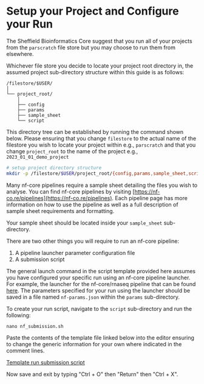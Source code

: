 # Setup your Project and Configure your Run

The Sheffield Bioinformatics Core suggest that you run all of your projects from the `parscratch` file store but you may choose to run them from elsewhere.

Whichever file store you decide to locate your project root directory in, the assumed project sub-directory structure within this guide is as follows:

```
/filestore/$USER/
│
└── project_root/
    │
    ├── config
    ├── params
    ├── sample_sheet
    └── script
```

This directory tree can be established by running the command shown below. Please ensuring that you change `filestore` to the actual name of the filestore you wish to locate your project within e.g., `parscratch` and that you change `project_root` to the name of the project e.g., `2023_01_01_demo_project`

```bash
# setup project directory structure
mkdir -p /filestore/$USER/project_root/{config,params,sample_sheet,script}
```

Many nf-core pipelines require a sample sheet detailing the files you wish to analyse. You can find nf-core pipelines by visiting [https://nf-co.re/pipelines](https://nf-co.re/pipelines). Each pipeline page has more information on how to use the pipeline as well as a full description of sample sheet requirements and formatting.

Your sample sheet should be located inside your `sample_sheet` sub-directory.

There are two other things you will require to run an nf-core pipeline:

1. A pipeline launcher parameter configuration file
2. A submission script

The general launch command in the script template provided here assumes you have configured your specific run using an nf-core pipeline launcher. For example, the launcher for the nf-core/rnaseq pipeline that can be found [here](https://nf-co.re/launch?pipeline=rnaseq). The parameters specified for your run using the launcher should be saved in a file named `nf-params.json` within the `params` sub-directory.

To create your run script, navigate to the `script` sub-directory and run the following:

```shell
nano nf_submission.sh
```

Paste the contents of the template file linked below into the editor ensuring to change the generic information for your own where indicated in the comment lines.

[Template run submission script](../templates/script/run_script_template.sh)

Now save and exit by typing "Ctrl + O" then "Return" then "Ctrl + X".